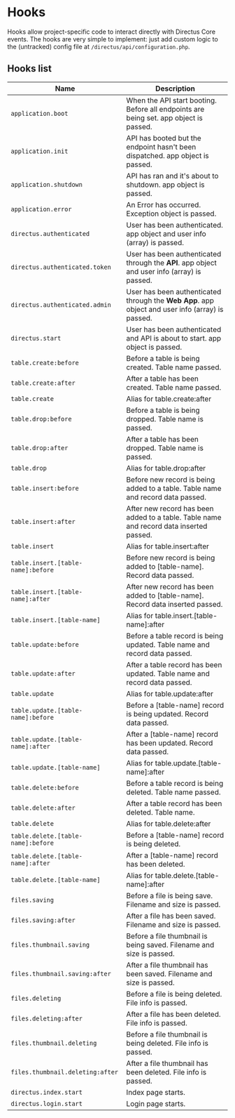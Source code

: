 # Hooks

Hooks allow project-specific code to interact directly with Directus Core events. The hooks are very simple to implement: just add custom logic to the (untracked) config file at `/directus/api/configuration.php`.

## Hooks list

Name                    | Description
----------------------- | ------------
`application.boot`        | When the API start booting. Before all endpoints are being set. app object is passed.
`application.init`        | API has booted but the endpoint hasn't been dispatched. app object is passed.
`application.shutdown`    | API has ran and it's about to shutdown. app object is passed.
`application.error`       | An Error has occurred. Exception object is passed.
`directus.authenticated`  | User has been authenticated. app object and user info (array) is passed.
`directus.authenticated.token`  | User has been authenticated through the **API**. app object and user info (array) is passed.
`directus.authenticated.admin`  | User has been authenticated through the **Web App**. app object and user info (array) is passed.
`directus.start`          | User has been authenticated and API is about to start. app object is passed.
`table.create:before`     | Before a table is being created. Table name passed.
`table.create:after`      | After a table has been created. Table name passed.
`table.create`            | Alias for table.create:after
`table.drop:before`       | Before a table is being dropped. Table name is passed.
`table.drop:after`        | After a table has been dropped. Table name is passed.
`table.drop`              | Alias for table.drop:after
`table.insert:before`     | Before new record is being added to a table. Table name and record data passed.
`table.insert:after`      | After new record has been added to a table. Table name and record data inserted passed.
`table.insert`            | Alias for table.insert:after
`table.insert.[table-name]:before`     | Before new record is being added to [table-name]. Record data passed.
`table.insert.[table-name]:after`      | After new record has been added to [table-name]. Record data inserted passed.
`table.insert.[table-name]`            | Alias for table.insert.[table-name]:after
`table.update:before`     | Before a table record is being updated. Table name and record data passed.
`table.update:after`      | After a table record has been updated. Table name and record data passed.
`table.update`            | Alias for table.update:after
`table.update.[table-name]:before`     | Before a [table-name] record is being updated. Record data passed.
`table.update.[table-name]:after`      | After a [table-name] record has been updated. Record data passed.
`table.update.[table-name]`            | Alias for table.update.[table-name]:after
`table.delete:before`     | Before a table record is being deleted. Table name passed.
`table.delete:after`      | After a table record has been deleted. Table name.
`table.delete`            | Alias for table.delete:after
`table.delete.[table-name]:before`     | Before a [table-name] record is being deleted.
`table.delete.[table-name]:after`      | After a [table-name] record has been deleted.
`table.delete.[table-name]`            | Alias for table.delete.[table-name]:after
`files.saving`            | Before a file is being save. Filename and size is passed.
`files.saving:after`      | After a file has been saved. Filename and size is passed.
`files.thumbnail.saving`            | Before a file thumbnail is being saved. Filename and size is passed.
`files.thumbnail.saving:after`      | After a file thumbnail has been saved. Filename and size is passed.
`files.deleting`            | Before a file is being deleted. File info is passed.
`files.deleting:after`      | After a file has been deleted. File info is passed.
`files.thumbnail.deleting`            | Before a file thumbnail is being deleted. File info is passed.
`files.thumbnail.deleting:after`      | After a file thumbnail has been deleted. File info is passed.
`directus.index.start`    | Index page starts.
`directus.login.start`    | Login page starts.

